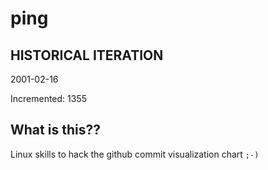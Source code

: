 # ping

## HISTORICAL ITERATION
2001-02-16

Incremented: 1355

## What is this?? 
Linux skills to hack the github commit visualization chart `;-)`
